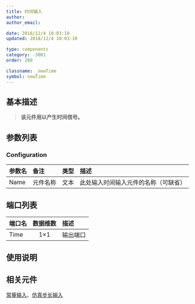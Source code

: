 ```yaml
---
title: 时间输入
author: 
author_email:

date: 2018/12/4 10:03:10
updated: 2018/12/4 10:03:10

type: components
category: -3001
order: 200

classname: _newTime
symbol: newTime
---
```

## 基本描述


> **该元件用以产生时间信号。**

## 参数列表
### Configuration
| 参数名 | 备注 | 类型 | 描述 |
| :--- | :--- | :--: | :--- |
| Name | 元件名称 | 文本 | 此处输入时间输入元件的名称（可缺省） |


## 端口列表

| 端口名 | 数据维数 | 描述 |
| :--- | :--:  | :--- |
| Time | 1×1 |输出端口 |

## 使用说明



## 相关元件

[常量输入](../Constant/index.md)、[仿真步长输入](../DeltaT/index.md)
